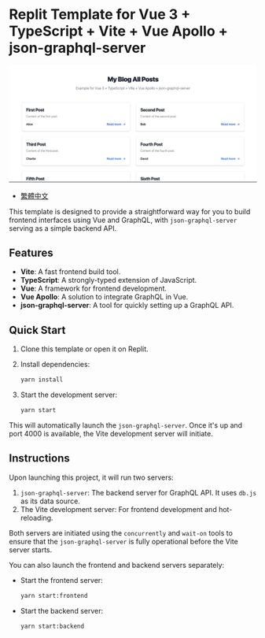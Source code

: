 # Replit Template for Vue 3 + TypeScript + Vite + Vue Apollo + json-graphql-server

![](./cover.png "Repo Sample Cover")

- [繁體中文](./README.zh-TW.md)

This template is designed to provide a straightforward way for you to build frontend interfaces using Vue and GraphQL,
with `json-graphql-server` serving as a simple backend API.

## Features

- **Vite**: A fast frontend build tool.
- **TypeScript**: A strongly-typed extension of JavaScript.
- **Vue**: A framework for frontend development.
- **Vue Apollo**: A solution to integrate GraphQL in Vue.
- **json-graphql-server**: A tool for quickly setting up a GraphQL API.

## Quick Start

1. Clone this template or open it on Replit.

2. Install dependencies:

   ```bash
   yarn install
   ```

3. Start the development server:

   ```bash
   yarn start
   ```

This will automatically launch the `json-graphql-server`. Once it's up and port 4000 is available, the Vite development
server will initiate.

## Instructions

Upon launching this project, it will run two servers:

1. `json-graphql-server`: The backend server for GraphQL API. It uses `db.js` as its data source.
2. The Vite development server: For frontend development and hot-reloading.

Both servers are initiated using the `concurrently` and `wait-on` tools to ensure that the `json-graphql-server` is
fully operational before the Vite server starts.

You can also launch the frontend and backend servers separately:

* Start the frontend server:
   ```bash
   yarn start:frontend
   ```

* Start the backend server:
   ```bash
   yarn start:backend
   ```
